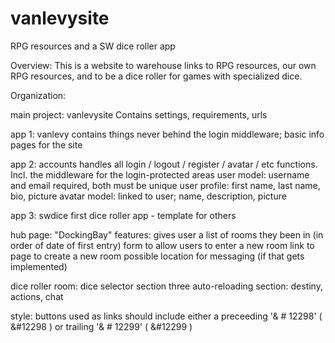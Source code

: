 # vanlevysite
RPG resources and a SW dice roller app

Overview:
  This is a website to warehouse links to RPG resources, our own RPG resources, and to be a dice roller for games with specialized dice.

Organization:

main project: vanlevysite
  Contains settings, requirements, urls

app 1: vanlevy
  contains things never behind the login middleware; basic info pages for the site

app 2: accounts
  handles all login / logout / register / avatar / etc functions.  Incl. the middleware for the login-protected areas
  user model: username and email required, both must be unique
  user profile: first name, last name, bio, picture
  avatar model: linked to user; name, description, picture

app 3: swdice
  first dice roller app - template for others
  
  hub page: "DockingBay" 
    features:
      gives user a list of rooms they been in (in order of date of first entry)
      form to allow users to enter a new room
      link to page to create a new room
    possible location for messaging (if that gets implemented)
  
  dice roller room:
    dice selector section
    three auto-reloading section: destiny, actions, chat
    
style:
  buttons used as links should include either a preceeding '& # 12298' ( &#12298 ) or trailing '& # 12299' ( &#12299 )
